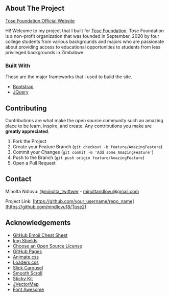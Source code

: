<!-- ABOUT THE PROJECT -->
## About The Project

[Tose Foundation Official Website](https://tosefoundation.netlify.app/)

Hi! Welcome to my project that I built for [Tose Foundation](https://tosefoundation.netlify.app/). Tose Foundation is a non-profit organization that was founded in September, 2020 by four college students from various backgrounds and majors who are passionate about providing access to educational opportunities to students from less privileged backgrounds in Zimbabwe. 

### Built With

These are the major frameworks that I used to build the site.
* [Bootstrap](https://getbootstrap.com)
* [JQuery](https://jquery.com)

<!-- USAGE EXAMPLES 
## Usage

Use this space to show useful examples of how a project can be used. Additional screenshots, code examples and demos work well in this space. You may also link to more resources.

_For more examples, please refer to the [Documentation](https://example.com)_
-->


<!-- ROADMAP ## Roadmap

See the [open issues](https://github.com/othneildrew/Best-README-Template/issues) for a list of proposed features (and known issues).
 -->



<!-- CONTRIBUTING -->
## Contributing

Contributions are what make the open source community such an amazing place to be learn, inspire, and create. Any contributions you make are **greatly appreciated**.

1. Fork the Project
2. Create your Feature Branch (`git checkout -b feature/AmazingFeature`)
3. Commit your Changes (`git commit -m 'Add some AmazingFeature'`)
4. Push to the Branch (`git push origin feature/AmazingFeature`)
5. Open a Pull Request


<!-- CONTACT -->
## Contact
Minolta Ndlovu: [@minolta_twittwer](https://twitter.com/minolta_ndlovu) - minoltandlovu@gmail.com

Project Link: [https://github.com/your_username/repo_name](https://github.com/mndlovu18/Tose2)



<!-- ACKNOWLEDGEMENTS -->
## Acknowledgements
* [GitHub Emoji Cheat Sheet](https://www.webpagefx.com/tools/emoji-cheat-sheet)
* [Img Shields](https://shields.io)
* [Choose an Open Source License](https://choosealicense.com)
* [GitHub Pages](https://pages.github.com)
* [Animate.css](https://daneden.github.io/animate.css)
* [Loaders.css](https://connoratherton.com/loaders)
* [Slick Carousel](https://kenwheeler.github.io/slick)
* [Smooth Scroll](https://github.com/cferdinandi/smooth-scroll)
* [Sticky Kit](http://leafo.net/sticky-kit)
* [JVectorMap](http://jvectormap.com)
* [Font Awesome](https://fontawesome.com)


